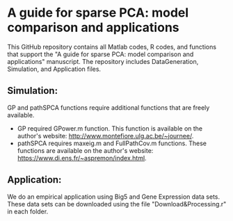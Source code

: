 # A guide for sparse PCA: model comparison and applications

This GitHub repository contains all Matlab codes, R codes, and functions that support the "A guide for sparse PCA: model comparison and applications" manuscript. The repository includes DataGeneration, Simulation, and Application files.

## Simulation: 
GP and pathSPCA functions require additional functions that are freely available. 
- GP required GPower.m function. This function is available on the author's website: http://www.montefiore.ulg.ac.be/~journee/. 
- pathSPCA requires maxeig.m and FullPathCov.m functions. These functions are available on the author's website: https://www.di.ens.fr/~aspremon/index.html.

## Application:
We do an empirical application using Big5 and Gene Expression data sets. These data sets can be downloaded using the file "Download&Processing.r"  in each folder. 
